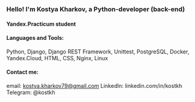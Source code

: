 ### Hello! I'm Kostya Kharkov, a Python-developer (back-end)

#### Yandex.Practicum student

#### Languages and Tools: 
Python, Django, Django REST Framework, Unittest, PostgreSQL, Docker,  Yandex.Cloud, HTML, CSS, Nginx, Linux

#### Contact me:
email: kostya.kharkov79@gmail.com
LinkedIn: linkedin.com/in/kostkh
Telegram: @kostkh